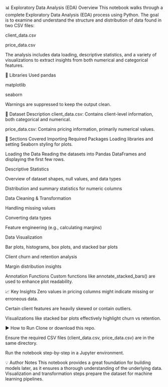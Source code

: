 📊 Exploratory Data Analysis (EDA) 
Overview
This notebook walks through a complete Exploratory Data Analysis (EDA) process using Python. The goal is to examine and understand the structure and distribution of data found in two CSV files:

client_data.csv

price_data.csv

The analysis includes data loading, descriptive statistics, and a variety of visualizations to extract insights from both numerical and categorical features.

🧰 Libraries Used
pandas

matplotlib

seaborn

Warnings are suppressed to keep the output clean.

📁 Dataset Description
client_data.csv: Contains client-level information, both categorical and numerical.

price_data.csv: Contains pricing information, primarily numerical values.

📌 Sections Covered
Importing Required Packages
Loading libraries and setting Seaborn styling for plots.

Loading the Data
Reading the datasets into Pandas DataFrames and displaying the first few rows.

Descriptive Statistics

Overview of dataset shapes, null values, and data types

Distribution and summary statistics for numeric columns

Data Cleaning & Transformation

Handling missing values

Converting data types

Feature engineering (e.g., calculating margins)

Data Visualization

Bar plots, histograms, box plots, and stacked bar plots

Client churn and retention analysis

Margin distribution insights

Annotation Functions
Custom functions like annotate_stacked_bars() are used to enhance plot readability.

📈 Key Insights
Zero values in pricing columns might indicate missing or erroneous data.

Certain client features are heavily skewed or contain outliers.

Visualizations like stacked bar plots effectively highlight churn vs retention.

▶️ How to Run
Clone or download this repo.

Ensure the required CSV files (client_data.csv, price_data.csv) are in the same directory.

Run the notebook step-by-step in a Jupyter environment.

💡 Author Notes
This notebook provides a great foundation for building models later, as it ensures a thorough understanding of the underlying data. Visualization and transformation steps prepare the dataset for machine learning pipelines.
